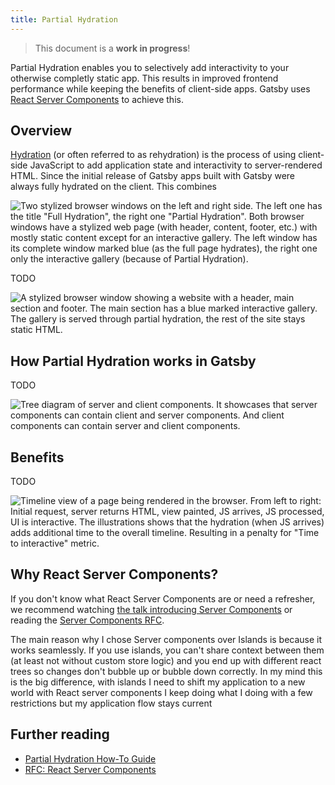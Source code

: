 ```yaml
---
title: Partial Hydration
---
```


> This document is a **work in progress**!

Partial Hydration enables you to selectively add interactivity to your otherwise completly static app. This results in improved frontend performance while keeping the benefits of client-side apps. Gatsby uses [React Server Components](https://github.com/reactjs/rfcs/blob/main/text/0188-server-components.md) to achieve this.

## Overview

[Hydration](/docs/conceptual/react-hydration/) (or often referred to as rehydration) is the process of using client-side JavaScript to add application state and interactivity to server-rendered HTML. Since the initial release of Gatsby apps built with Gatsby were always fully hydrated on the client. This combines

![Two stylized browser windows on the left and right side. The left one has the title "Full Hydration", the right one "Partial Hydration". Both browser windows have a stylized web page (with header, content, footer, etc.) with mostly static content except for an interactive gallery. The left window has its complete window marked blue (as the full page hydrates), the right one only the interactive gallery (because of Partial Hydration).](https://user-images.githubusercontent.com/16143594/199020505-1f509c9b-ae74-4a72-beda-4182e21bcc9f.png)

TODO

![A stylized browser window showing a website with a header, main section and footer. The main section has a blue marked interactive gallery. The gallery is served through partial hydration, the rest of the site stays static HTML.](https://user-images.githubusercontent.com/16143594/199020525-affb16ad-8722-440d-b0b8-f812f080064f.png)

## How Partial Hydration works in Gatsby

TODO

![Tree diagram of server and client components. It showcases that server components can contain client and server components. And client components can contain server and client components.](https://user-images.githubusercontent.com/16143594/199020530-f6d9961a-dd46-4760-a272-503ce9037f99.png)

## Benefits

TODO

![Timeline view of a page being rendered in the browser. From left to right: Initial request, server returns HTML, view painted, JS arrives, JS processed, UI is interactive. The illustrations shows that the hydration (when JS arrives) adds additional time to the overall timeline. Resulting in a penalty for "Time to interactive" metric.](https://user-images.githubusercontent.com/16143594/199029175-7381a3cb-3c6d-4ba7-9f9f-3aa1fb70f561.png)

## Why React Server Components?

If you don't know what React Server Components are or need a refresher, we recommend watching [the talk introducing Server Components](https://www.youtube.com/watch?v=TQQPAU21ZUw) or reading the [Server Components RFC](https://github.com/reactjs/rfcs/blob/main/text/0188-server-components.md).

The main reason why I chose Server components over Islands is because it works seamlessly. If you use islands, you can't share context between them (at least not without custom store logic) and you end up with different react trees so changes don't bubble up or bubble down correctly.
In my mind this is the big difference, with islands I need to shift my application to a new world with React server components I keep doing what I doing with a few restrictions but my application flow stays current

## Further reading

- [Partial Hydration How-To Guide](/docs/how-to/performance/partial-hydration)
- [RFC: React Server Components](https://github.com/reactjs/rfcs/blob/main/text/0188-server-components.md)
